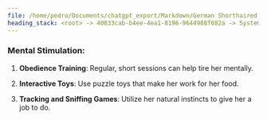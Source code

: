 ```yaml
---
file: /home/pedro/Documents/chatgpt_export/Markdown/German Shorthaired Pointer Overview.md
heading_stack: <root> -> 40833cab-b4ee-4ea1-8196-9644988f082a -> System -> b26f7d2f-1eaa-4ae1-9c32-2d20377e75ae -> System -> aaa27954-d44f-4fe9-935e-92062b4cfc97 -> User -> dee57bea-b85e-4835-91a2-48d2ea795901 -> Assistant -> Physical Characteristics: -> Temperament: -> Health: -> Care and Maintenance: -> Versatility: -> aaa2ff3c-99d4-4113-bfc9-1011e90cdea2 -> User -> fed09bc5-68a5-4fbe-bec1-2e712263777a -> Assistant -> aaa2e5fc-700c-41de-b0b4-fe65d1c02b2c -> User -> feba46cd-0f6a-473f-b47b-b35982534a19 -> Assistant -> aaa2a0b7-8947-48ec-9f5c-e8c2eabc73d8 -> User -> fd80ef72-3e34-4d2c-bb8a-9bde4d92c3b3 -> Assistant -> aaa2fc10-6a4c-4d25-b746-09779bd6068f -> User -> 9e2756be-82b9-49f0-834a-2373003e2065 -> Assistant -> Developing Tracking Skills: -> Practical Uses: -> aaa272f0-2a6b-4c59-98e0-df70d4e96bd0 -> User -> 59bc175c-a192-4a75-9bf2-5003441fcd83 -> Assistant -> Origins: -> Similarities: -> Differences: -> aaa2396c-005e-43cb-9840-9105443b5e4a -> User -> 0a1db222-f1ea-419c-bede-4e5c086347c6 -> Assistant -> aaa2a864-7dcd-45ce-a858-7685a9f765d3 -> User -> fbd02384-4a0c-40a2-99b1-a67c48e2e127 -> Assistant -> Desensitization: -> Impulse Control: -> Mental Stimulation:
---
```

### Mental Stimulation:

1. **Obedience Training**: Regular, short sessions can help tire her mentally.
  
2. **Interactive Toys**: Use puzzle toys that make her work for her food.

3. **Tracking and Sniffing Games**: Utilize her natural instincts to give her a job to do.

